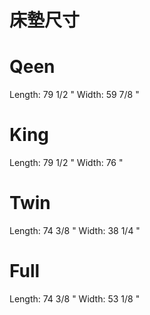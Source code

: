 床墊尺寸
======


# Qeen 
Length: 79 1/2 "
Width: 59 7/8 "

# King
Length: 79 1/2 "
Width: 76 "


# Twin
Length: 74 3/8 "
Width: 38 1/4 "

# Full
Length: 74 3/8 "
Width: 53 1/8 "
